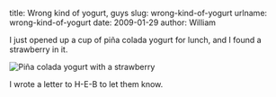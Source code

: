 title: Wrong kind of yogurt, guys
slug: wrong-kind-of-yogurt
urlname: wrong-kind-of-yogurt
date: 2009-01-29
author: William

I just opened up a cup of piña colada yogurt for lunch, and I found a strawberry
in it.

<img src="{static}/images/2009-01-29-yogurt.jpg" alt="Piña colada yogurt with a strawberry" class="img-fluid">

I wrote a letter to H-E-B to let them know.
